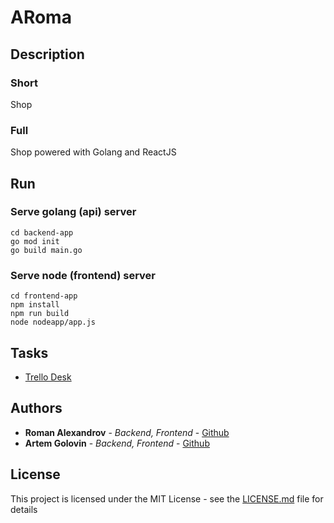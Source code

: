 # ARoma

## Description

### Short
Shop

### Full
Shop powered with Golang and ReactJS

## Run
### Serve golang (api) server
```shell
cd backend-app
go mod init
go build main.go
```
### Serve node (frontend) server
```shell
cd frontend-app
npm install
npm run build
node nodeapp/app.js
```

## Tasks
* [Trello Desk](https://trello.com/b/odFHaFib/aroma)


## Authors

* **Roman Alexandrov** - *Backend, Frontend* - [Github](https://github.com/AlexandrovRoman)
* **Artem Golovin** - *Backend, Frontend* - [Github](https://github.com/RustyGuard)

## License
This project is licensed under the MIT License - see the [LICENSE.md](https://github.com/Pogchamp-company/ARoma/blob/master/LICENSE) file for details
